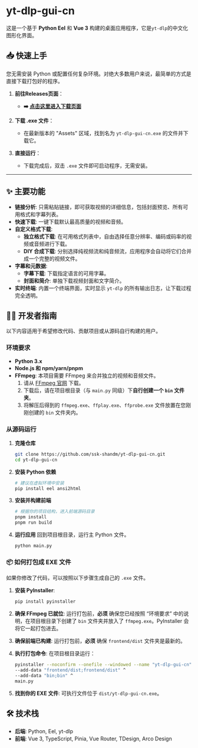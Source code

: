 # yt-dlp-gui-cn

这是一个基于 **Python Eel** 和 **Vue 3** 构建的桌面应用程序，它是`yt-dlp`的中文化图形化界面。

## 📥 快速上手

您无需安装 Python 或配置任何复杂环境。对绝大多数用户来说，最简单的方式是直接下载打包好的程序。

1.  **前往Releases页面**：
    * **➡️ [点击这里进入下载页面](https://github.com/ssk-shandm/yt-dlp-gui-cn/releases)**

2.  **下载 .exe 文件**：
    * 在最新版本的 "Assets" 区域，找到名为 `yt-dlp-gui-cn.exe` 的文件并下载它。

3.  **直接运行**：
    * 下载完成后，双击 `.exe` 文件即可启动程序，无需安装。

---

## ✨ 主要功能

-   **链接分析**: 只需粘贴链接，即可获取视频的详细信息，包括封面预览、所有可用格式和字幕列表。
-   **快速下载**: 一键下载默认最高质量的视频和音频。
-   **自定义格式下载**:
    -   **独立格式下载**: 在可用格式列表中，自由选择任意分辨率、编码或码率的视频或音频进行下载。
    -   **DIY 合成下载**: 分别选择纯视频流和纯音频流，应用程序会自动将它们合并成一个完整的视频文件。
-   **字幕和元数据**:
    -   **字幕下载**: 下载指定语言的可用字幕。
    -   **封面和简介**: 单独下载视频封面和文字简介。
-   **实时终端**: 内置一个终端界面，实时显示 `yt-dlp` 的所有输出日志，让下载过程完全透明。

## 👨‍💻 开发者指南

以下内容适用于希望修改代码、贡献项目或从源码自行构建的用户。

### 环境要求

-   **Python 3.x**
-   **Node.js 和 npm/yarn/pnpm**
-   **FFmpeg**: 本项目需要 FFmpeg 来合并独立的视频和音频文件。
    1.  请从 [FFmpeg 官网](https://ffmpeg.org/download.html) 下载。
    2.  下载后，请在项目根目录（与 `main.py` 同级）下**自行创建一个 `bin` 文件夹**。
    3.  将解压后得到的 `ffmpeg.exe`、`ffplay.exe`、`ffprobe.exe` 文件放置在您刚刚创建的 `bin` 文件夹内。

### 从源码运行

1.  **克隆仓库**
    ```bash
    git clone https://github.com/ssk-shandm/yt-dlp-gui-cn.git
    cd yt-dlp-gui-cn
    ```

2.  **安装 Python 依赖**
    ```bash
    # 建议在虚拟环境中安装
    pip install eel ansi2html
    ```

3.  **安装并构建前端**
    ```bash
    # 根据你的项目结构，进入前端源码目录
    pnpm install
    pnpm run build
    ```

4.  **运行应用**
    回到项目根目录，运行主 Python 文件。
    ```bash
    python main.py
    ```

### 📦 如何打包成 EXE 文件

如果你修改了代码，可以按照以下步骤生成自己的 `.exe` 文件。

1.  **安装 PyInstaller**:
    ```bash
    pip install pyinstaller
    ```

2.  **确保 FFmpeg 已就位**: 运行打包前，**必须** 确保您已经按照 “环境要求” 中的说明，在项目根目录下创建了 `bin` 文件夹并放入了 `ffmpeg.exe`。PyInstaller 会将它一起打包进去。

3.  **确保前端已构建**: 运行打包前，**必须** 确保 `frontend/dist` 文件夹是最新的。

4.  **执行打包命令**: 在项目根目录运行：
    ```bash
    pyinstaller --noconfirm --onefile --windowed --name "yt-dlp-gui-cn" ^
    --add-data "frontend/dist;frontend/dist" ^
    --add-data "bin;bin" ^
    main.py
    ```

5.  **找到你的 EXE 文件**: 可执行文件位于 `dist/yt-dlp-gui-cn.exe`。

## 🛠️ 技术栈

-   **后端**: Python, Eel, yt-dlp
-   **前端**: Vue 3, TypeScript, Pinia, Vue Router, TDesign, Arco Design